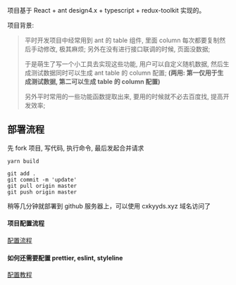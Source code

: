 项目基于 React + ant design4.x + typescript + redux-toolkit 实现的。

项目背景:

> 平时开发项目中经常用到 ant 的 table 组件, 里面 column 每次都要复制然后手动修改, 极其麻烦; 另外在没有进行接口联调的时候, 页面没数据;
>
> 于是萌生了写一个小工具去实现这些功能, 用户可以自定义随机数据, 然后生成测试数据同时可以生成 ant table 的 column 配置; **(两用: 第一仅用于生成测试数据, 第二可以生成 table 的 column 配置)**
>
> 另外平时常用的一些功能函数提取出来, 要用的时候就不必去百度找, 提高开发效率;

## 部署流程

先 fork 项目, 写代码, 执行命令, 最后发起合并请求

```shell
yarn build

git add .
git commit -m 'update'
git pull origin master
git push origin master
```

稍等几分钟就部署到 github 服务器上，可以使用 cxkyyds.xyz 域名访问了

#### 项目配置流程

[配置流程](https://blog.csdn.net/qq_39583550/article/details/128343627)

#### 如何还需要配置 prettier, eslint, styleline

[配置教程](https://blog.csdn.net/qq_39583550/article/details/125458727)
